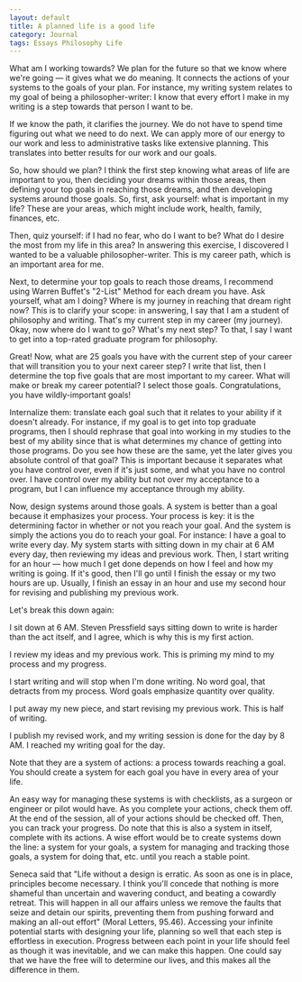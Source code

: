 ```yaml
---
layout: default
title: A planned life is a good life
category: Journal
tags: Essays Philosophy Life
---
```


What am I working towards? We plan for the future so that we know where we're going — it gives what we do meaning. It connects the actions of your systems to the goals of your plan. For instance, my writing system relates to my goal of being a philosopher-writer: I know that every effort I make in my writing is a step towards that person I want to be.

If we know the path, it clarifies the journey. We do not have to spend time figuring out what we need to do next. We can apply more of our energy to our work and less to administrative tasks like extensive planning. This translates into better results for our work and our goals.

So, how should we plan? I think the first step knowing what areas of life are important to you, then deciding your dreams within those areas, then defining your top goals in reaching those dreams, and then developing systems around those goals. So, first, ask yourself: what is important in my life? These are your areas, which might include work, health, family, finances, etc.

Then, quiz yourself: if I had no fear, who do I want to be? What do I desire the most from my life in this area? In answering this exercise, I discovered I wanted to be a valuable philosopher-writer. This is my career path, which is an important area for me.

Next, to determine your top goals to reach those dreams, I recommend using Warren Buffet's "2-List" Method for each dream you have. Ask yourself, what am I doing? Where is my journey in reaching that dream right now? This is to clarify your scope: in answering, I say that I am a student of philosophy and writing. That's my current step in my career (my journey). Okay, now where do I want to go? What's my next step? To that, I say I want to get into a top-rated graduate program for philosophy.

Great! Now, what are 25 goals you have with the current step of your career that will transition you to your next career step? I write that list, then I determine the top five goals that are most important to my career. What will make or break my career potential? I select those goals. Congratulations, you have wildly-important goals!

Internalize them: translate each goal such that it relates to your ability if it doesn't already. For instance, if my goal is to get into top graduate programs, then I should rephrase that goal into working in my studies to the best of my ability since that is what determines my chance of getting into those programs. Do you see how these are the same, yet the later gives you absolute control of that goal? This is important because it separates what you have control over, even if it's just some, and what you have no control over. I have control over my ability but not over my acceptance to a program, but I can influence my acceptance through my ability.

Now, design systems around those goals. A system is better than a goal because it emphasizes your process. Your process is key: it is the determining factor in whether or not you reach your goal. And the system is simply the actions you do to reach your goal. For instance: I have a goal to write every day. My system starts with sitting down in my chair at 6 AM every day, then reviewing my ideas and previous work. Then, I start writing for an hour — how much I get done depends on how I feel and how my writing is going. If it's good, then I'll go until I finish the essay or my two hours are up. Usually, I finish an essay in an hour and use my second hour for revising and publishing my previous work.

Let's break this down again:

I sit down at 6 AM. Steven Pressfield says sitting down to write is harder than the act itself, and I agree, which is why this is my first action.

I review my ideas and my previous work. This is priming my mind to my process and my progress.

I start writing and will stop when I'm done writing. No word goal, that detracts from my process. Word goals emphasize quantity over quality.

I put away my new piece, and start revising my previous work. This is half of writing.

I publish my revised work, and my writing session is done for the day by 8 AM. I reached my writing goal for the day.

Note that they are a system of actions: a process towards reaching a goal. You should create a system for each goal you have in every area of your life.

An easy way for managing these systems is with checklists, as a surgeon or engineer or pilot would have. As you complete your actions, check them off. At the end of the session, all of your actions should be checked off. Then, you can track your progress. Do note that this is also a system in itself, complete with its actions. A wise effort would be to create systems down the line: a system for your goals, a system for managing and tracking those goals, a system for doing that, etc. until you reach a stable point.

Seneca said that "Life without a design is erratic. As soon as one is in place, principles become necessary. I think you'll concede that nothing is more shameful than uncertain and wavering conduct, and beating a cowardly retreat. This will happen in all our affairs unless we remove the faults that seize and detain our spirits, preventing them from pushing forward and making an all-out effort" (Moral Letters, 95.46). Accessing your infinite potential starts with designing your life, planning so well that each step is effortless in execution. Progress between each point in your life should feel as though it was inevitable, and we can make this happen. One could say that we have the free will to determine our lives, and this makes all the difference in them.
